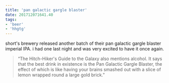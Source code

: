 ```yaml
---
title: 'pan galactic gargle blaster'
date: 201712071641.40
tags:
- 'beer'
- 'hhgtg'
---
```


short's brewery released another batch of their pan galactic gargle
blaster imperial IPA. i had one last night and was very excited to have
it once again.

> “The Hitch-Hiker's Guide to the Galaxy also mentions alcohol. It says
> that the best drink in existence is the Pan Galactic Gargle Blaster,
> the effect of which is like having your brains smashed out with a
> slice of lemon wrapped round a large gold brick.”

